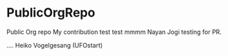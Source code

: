 # PublicOrgRepo
Public Org repo
My contribution
test test 
mmmm
Nayan Jogi testing for PR.

....
Heiko Vogelgesang (UFOstart)
